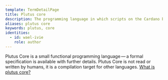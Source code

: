 ```yaml
---
template: TermDetailPage
title: Plutus core
description: The programming language in which scripts on the Cardano blockchain are written.
aliases: plutus core
keywords: plutus, core
identities:
  - id: wael-ivie
    role: author
---
```


Plutus Core is a small functional programming language — a formal specification is available with further details. Plutus Core is not read or written by humans, it is a compilation target for other languages. [What is plutus core?](https://docs.cardano.org/projects/plutus/en/terms/latest/plutus/explanations/plutus-foundation.html#what-is-plutus-foundation)
